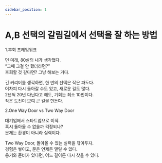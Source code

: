 ```yaml
---
sidebar_position: 1
---
```


# A,B 선택의 갈림길에서 선택을 잘 하는 방법    

1.후회 프레임워크

먼 미래, 80살의 내가 생각했다.  
“그때 그걸 안 했더라면?”  
후회할 것 같다면? 그냥 해보는 거다.  

긴 커리어를 생각하면, 한 번의 선택은 작은 파도다.  
어차피 다시 돌아갈 수도 있고, 새로운 길도 많다.  
2년씩 20년 다닌다고 해도, 기회는 최소 10번이다.  
작은 도전이 모여 큰 길을 만든다.  

2.One Way Door vs Two Way Door

대기업에서 스타트업으로 이직.  
혹시 돌아올 수 없을까 걱정되나?  
문제는 환경이 아니라 실력이다.  

Two Way Door, 돌아올 수 있는 실력을 닦아두자.  
경험은 쌓이고, 문은 언제든 열릴 수 있다.  
용기와 준비가 있다면, 어느 길이든 다시 찾을 수 있다.  